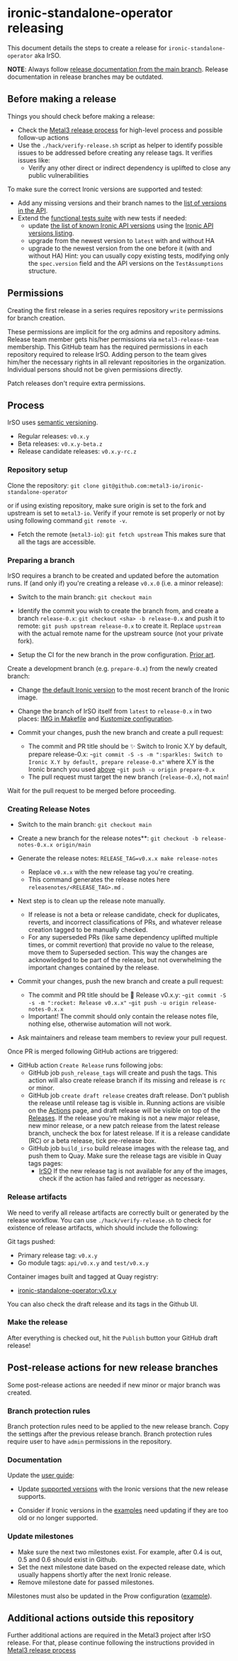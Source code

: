 # ironic-standalone-operator releasing

This document details the steps to create a release for
`ironic-standalone-operator` aka IrSO.

**NOTE**: Always follow
[release documentation from the main branch](https://github.com/metal3-io/ironic-standalone-operator/blob/main/docs/releasing.md).
Release documentation in release branches may be outdated.

## Before making a release

Things you should check before making a release:

- Check the
  [Metal3 release process](https://github.com/metal3-io/metal3-docs/blob/main/processes/releasing.md)
  for high-level process and possible follow-up actions
- Use the `./hack/verify-release.sh` script as helper to identify possible
  issues to be addressed before creating any release tags. It verifies issues
  like:
  - Verify any other direct or indirect dependency is uplifted to close any public
    vulnerabilities

To make sure the correct Ironic versions are supported and tested:

- Add any missing versions and their branch names to the [list of versions
  in the API][supported-versions].
- Extend the [functional tests suite][suite_test] with new tests if needed:
  - update [the list of known Ironic API versions][known-api-versions] using
    the [Ironic API versions listing][api-versions-list].
  - upgrade from the newest version to `latest` with and without HA
  - upgrade to the newest version from the one before it (with and without HA)
  Hint: you can usually copy existing tests, modifying only the `spec.version`
  field and the API versions on the `TestAssumptions` structure.

[supported-versions]: https://github.com/metal3-io/ironic-standalone-operator/blob/b630805cdd782a51845fc16086e5f64fa77e29af/api/v1alpha1/ironic_types.go#L23-L34
[suite_test]: https://github.com/metal3-io/ironic-standalone-operator/blob/main/test/suite_test.go
[known-api-versions]: https://github.com/metal3-io/ironic-standalone-operator/blob/b630805cdd782a51845fc16086e5f64fa77e29af/test/suite_test.go#L56-L67
[api-versions-list]: https://docs.openstack.org/ironic/latest/contributor/webapi-version-history.html

## Permissions

Creating the first release in a series requires repository `write` permissions
for branch creation.

These permissions are implicit for the org admins and repository admins.
Release team member gets his/her permissions via `metal3-release-team`
membership. This GitHub team has the required permissions in each repository
required to release IrSO. Adding person to the team gives him/her the necessary
rights in all relevant repositories in the organization. Individual persons
should not be given permissions directly.

Patch releases don't require extra permissions.

## Process

IrSO uses [semantic versioning](https://semver.org).

- Regular releases: `v0.x.y`
- Beta releases: `v0.x.y-beta.z`
- Release candidate releases: `v0.x.y-rc.z`

### Repository setup

Clone the repository: `git clone git@github.com:metal3-io/ironic-standalone-operator`

or if using existing repository, make sure origin is set to the fork and
upstream is set to `metal3-io`. Verify if your remote is set properly or not
by using following command `git remote -v`.

- Fetch the remote (`metal3-io`): `git fetch upstream`
This makes sure that all the tags are accessible.

### Preparing a branch

IrSO requires a branch to be created and updated before the automation runs.
If (and only if) you're creating a release `v0.x.0` (i.e. a minor release):

- Switch to the main branch: `git checkout main`

- Identify the commit you wish to create the branch from, and create a branch
  `release-0.x`: `git checkout <sha> -b release-0.x` and push it to remote:
  `git push upstream release-0.x` to create it. Replace `upstream` with
  the actual remote name for the upstream source (not your private fork).

- Setup the CI for the new branch in the prow configuration. [Prior
  art](https://github.com/metal3-io/project-infra/pull/1034).

Create a development branch (e.g. `prepare-0.x`) from the newly created branch:

- Change [the default Ironic version][default-version] to the most recent
  branch of the Ironic image.

- Change the branch of IrSO itself from `latest` to `release-0.x` in two
  places: [IMG in Makefile][img-makefile] and
  [Kustomize configuration][kustomize].

- Commit your changes, push the new branch and create a pull request:
  - The commit and PR title should be
    ✨ Switch to Ironic X.Y by default, prepare release-0.x:
    -`git commit -S -s -m ":sparkles: Switch to Ironic X.Y by default, prepare release-0.x"`
     where X.Y is the Ironic branch you used [above][default-version]
    -`git push -u origin prepare-0.x`
  - The pull request must target the new branch (`release-0.x`), not `main`!

Wait for the pull request to be merged before proceeding.

[default-version]: https://github.com/metal3-io/ironic-standalone-operator/blob/b630805cdd782a51845fc16086e5f64fa77e29af/pkg/ironic/version.go#L14-L15
[img-makefile]: https://github.com/metal3-io/ironic-standalone-operator/blob/b630805cdd782a51845fc16086e5f64fa77e29af/Makefile#L74-L75
[kustomize]: https://github.com/metal3-io/ironic-standalone-operator/blob/b630805cdd782a51845fc16086e5f64fa77e29af/config/manager/manager.yaml#L47

### Creating Release Notes

- Switch to the main branch: `git checkout main`

- Create a new branch for the release notes**:
  `git checkout -b release-notes-0.x.x origin/main`

- Generate the release notes: `RELEASE_TAG=v0.x.x make release-notes`
  - Replace `v0.x.x` with the new release tag you're creating.
  - This command generates the release notes here
    `releasenotes/<RELEASE_TAG>.md` .

- Next step is to clean up the release note manually.
  - If release is not a beta or release candidate, check for duplicates,
    reverts, and incorrect classifications of PRs, and whatever release
    creation tagged to be manually checked.
  - For any superseded PRs (like same dependency uplifted multiple times, or
    commit revertion) that provide no value to the release, move them to
    Superseded section. This way the changes are acknowledged to be part of the
    release, but not overwhelming the important changes contained by the
    release.

- Commit your changes, push the new branch and create a pull request:
  - The commit and PR title should be 🚀 Release v0.x.y:
     -`git commit -S -s -m ":rocket: Release v0.x.x"`
     -`git push -u origin release-notes-0.x.x`
  - Important! The commit should only contain the release notes file, nothing
    else, otherwise automation will not work.

- Ask maintainers and release team members to review your pull request.

Once PR is merged following GitHub actions are triggered:

- GitHub action `Create Release` runs following jobs:
  - GitHub job `push_release_tags` will create and push the tags. This action
    will also create release branch if its missing and release is `rc` or
    minor.
  - GitHub job `create draft release` creates draft release. Don't publish the
    release until release tag is visible in. Running actions are visible on the
    [Actions](https://github.com/metal3-io/ironic-standalone-operator/actions)
    page, and draft release will be visible on top of the
    [Releases](https://github.com/metal3-io/ironic-standalone-operator/releases).
    If the release you're making is not a new major release, new minor release,
    or a new patch release from the latest release branch, uncheck the box for
    latest release. If it is a release candidate (RC) or a beta release,
    tick pre-release box.
  - GitHub job `build_irso` build release images with the
    release tag, and push them to Quay. Make sure the release tags are visible in
    Quay tags pages:
    - [IrSO](https://quay.io/repository/metal3-io/ironic-standalone-operator?tab=tags)
    If the new release tag is not available for any of the images, check if the
    action has failed and retrigger as necessary.

### Release artifacts

We need to verify all release artifacts are correctly built or generated by the
release workflow. You can use `./hack/verify-release.sh` to check for existence
of release artifacts, which should include the following:

Git tags pushed:

- Primary release tag: `v0.x.y`
- Go module tags: `api/v0.x.y` and `test/v0.x.y`

Container images built and tagged at Quay registry:

- [ironic-standalone-operator:v0.x.y](https://quay.io/repository/metal3-io/ironic-standalone-operator?tab=tags)

You can also check the draft release and its tags in the Github UI.

### Make the release

After everything is checked out, hit the `Publish` button your GitHub draft
release!

## Post-release actions for new release branches

Some post-release actions are needed if new minor or major branch was created.

### Branch protection rules

Branch protection rules need to be applied to the new release branch. Copy the
settings after the previous release branch. Branch protection rules require
user to have `admin` permissions in the repository.

### Documentation

Update the [user
guide](https://github.com/metal3-io/metal3-docs/tree/main/docs/user-guide/src):

- Update [supported
  versions](https://github.com/metal3-io/metal3-docs/blob/main/docs/user-guide/src/irso/introduction.md#supported-versions)
  with the Ironic versions that the new release supports.

- Consider if Ironic versions in the
  [examples](https://github.com/metal3-io/metal3-docs/blob/main/docs/user-guide/src/irso/install-basics.md)
  need updating if they are too old or no longer supported.

### Update milestones

- Make sure the next two milestones exist. For example, after 0.4 is out, 0.5
  and 0.6 should exist in Github.
- Set the next milestone date based on the expected release date, which usually
  happens shortly after the next Ironic release.
- Remove milestone date for passed milestones.

Milestones must also be updated in the Prow configuration
([example](https://github.com/metal3-io/project-infra/pull/1035)).

## Additional actions outside this repository

Further additional actions are required in the Metal3 project after IrSO release.
For that, please continue following the instructions provided in
[Metal3 release process](https://github.com/metal3-io/metal3-docs/blob/main/processes/releasing.md)
